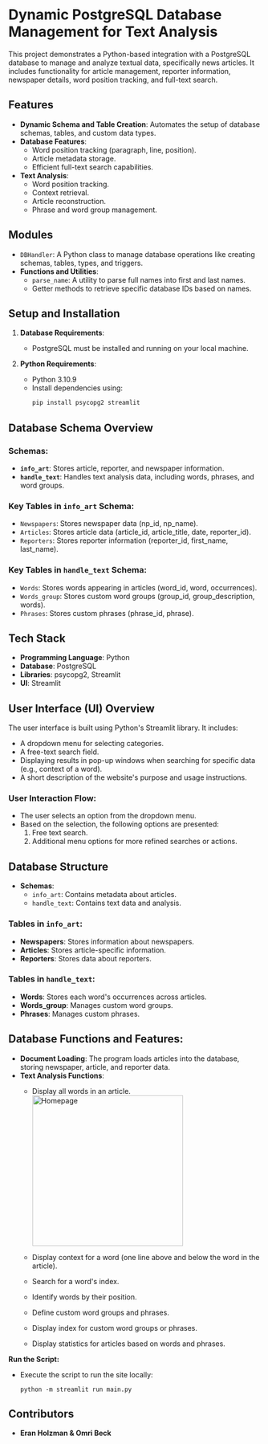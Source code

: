 # Dynamic PostgreSQL Database Management for Text Analysis

This project demonstrates a Python-based integration with a PostgreSQL database to manage and analyze textual data, specifically news articles. It includes functionality for article management, reporter information, newspaper details, word position tracking, and full-text search.

## **Features**
- **Dynamic Schema and Table Creation**: Automates the setup of database schemas, tables, and custom data types.
- **Database Features**:
  - Word position tracking (paragraph, line, position).
  - Article metadata storage.
  - Efficient full-text search capabilities.
- **Text Analysis**: 
  - Word position tracking.
  - Context retrieval.
  - Article reconstruction.
  - Phrase and word group management.

## **Modules**
- `DBHandler`: A Python class to manage database operations like creating schemas, tables, types, and triggers.
- **Functions and Utilities**:
  - `parse_name`: A utility to parse full names into first and last names.
  - Getter methods to retrieve specific database IDs based on names.

## **Setup and Installation**
1. **Database Requirements**:
   - PostgreSQL must be installed and running on your local machine.

2. **Python Requirements**:
   - Python 3.10.9
   - Install dependencies using:
     ```bash
     pip install psycopg2 streamlit
     ```

## **Database Schema Overview**
### **Schemas:**
- **`info_art`**: Stores article, reporter, and newspaper information.
- **`handle_text`**: Handles text analysis data, including words, phrases, and word groups.

### **Key Tables in `info_art` Schema:**
- `Newspapers`: Stores newspaper data (np_id, np_name).
- `Articles`: Stores article data (article_id, article_title, date, reporter_id).
- `Reporters`: Stores reporter information (reporter_id, first_name, last_name).

### **Key Tables in `handle_text` Schema:**
- `Words`: Stores words appearing in articles (word_id, word, occurrences).
- `Words_group`: Stores custom word groups (group_id, group_description, words).
- `Phrases`: Stores custom phrases (phrase_id, phrase).

## **Tech Stack**
- **Programming Language**: Python
- **Database**: PostgreSQL
- **Libraries**: psycopg2, Streamlit
- **UI**: Streamlit

## **User Interface (UI) Overview**
The user interface is built using Python's Streamlit library. It includes:
- A dropdown menu for selecting categories.
- A free-text search field.
- Displaying results in pop-up windows when searching for specific data (e.g., context of a word).
- A short description of the website's purpose and usage instructions.

### **User Interaction Flow**:
- The user selects an option from the dropdown menu.
- Based on the selection, the following options are presented:
  1. Free text search.
  2. Additional menu options for more refined searches or actions.

## **Database Structure**
- **Schemas**:
  - `info_art`: Contains metadata about articles.
  - `handle_text`: Contains text data and analysis.
  
### **Tables in `info_art`**:
- **Newspapers**: Stores information about newspapers.
- **Articles**: Stores article-specific information.
- **Reporters**: Stores data about reporters.

### **Tables in `handle_text`**:
- **Words**: Stores each word's occurrences across articles.
- **Words_group**: Manages custom word groups.
- **Phrases**: Manages custom phrases.

## **Database Functions and Features**:
- **Document Loading**: The program loads articles into the database, storing newspaper, article, and reporter data.
- **Text Analysis Functions**:
  - Display all words in an article.
    <img src="https://i.imgur.com/qUHYs8X.png" alt="Homepage" width="300"/>


  - Display context for a word (one line above and below the word in the article).
  - Search for a word's index.
  - Identify words by their position.
  - Define custom word groups and phrases.
  - Display index for custom word groups or phrases.
  - Display statistics for articles based on words and phrases.



**Run the Script:**
   - Execute the script to run the site locally:
     ```
     python -m streamlit run main.py
     ```


## **Contributors**
- **Eran Holzman & Omri Beck**
